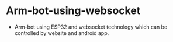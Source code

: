 # Arm-bot-using-websocket
* Arm-bot using ESP32 and websocket technology which can be controlled by website and android app.
